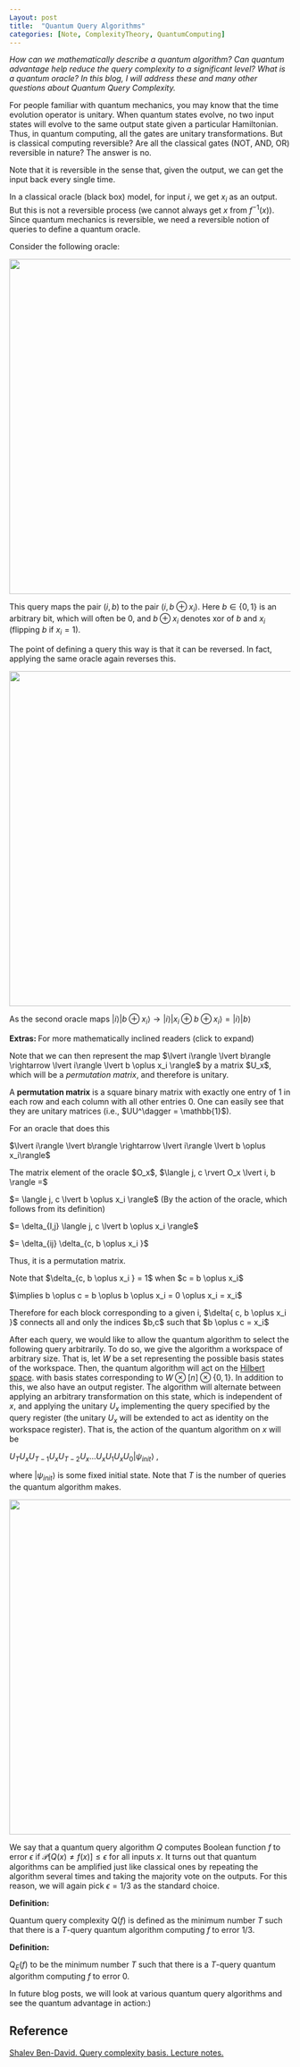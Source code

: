 ```yaml
---
Layout: post
title:  "Quantum Query Algorithms"
categories: [Note, ComplexityTheory, QuantumComputing]
---
```


*How can we mathematically describe a quantum algorithm? Can quantum advantage help reduce the query complexity to a significant level? What is a quantum oracle? In this blog, I will address these and many other questions about Quantum Query Complexity.*

For people familiar with quantum mechanics, you may know that the time evolution operator is unitary. When quantum states evolve, no two input states will evolve to the same output state given a particular Hamiltonian. Thus, in quantum computing, all the gates are unitary transformations. But is classical computing reversible? Are all the classical gates (NOT, AND, OR) reversible in nature? The answer is no.

<div class="hint-box info">
  <div class="hint-box-header">
  Note that it is reversible in the sense that, given the output, we can get the input back every single time. 
  </div>
</div>


In a classical oracle (black box) model, for input $i$, we get $x_i$ as an output. But this is not a reversible process (we cannot always get $x$ from $f^{-1}(x)$). Since quantum mechanics is reversible, we need a reversible notion of queries to define a quantum oracle. 


Consider the following oracle:

<div class="image-container">
  <img src="{{ site.baseurl}}/images/Post6/P6_1.png" alt="" width="600" class="zoom-image">
</div>

This query maps the pair $(i, b)$ to the pair $(i, b \oplus x_i)$. Here $b \in \{ 0, 1\}$ is an arbitrary bit, which will often be 0, and $b \oplus x_i$ denotes xor of $b$ and $x_i$ (flipping $b$ if $x_i = 1$). 


The point of defining a query this way is that it can be reversed. In fact, applying the same oracle again reverses this.

<div class="image-container">
  <img src="{{ site.baseurl}}/images/Post6/P6_2.png" alt="" width="600" class="zoom-image">
</div>

As the second oracle maps $\lvert i \rangle \lvert b \oplus x_i \rangle \rightarrow \lvert i \rangle \lvert x_i \oplus b \oplus x_i\rangle = \lvert  i\rangle \lvert b \rangle$

<div class="hint-box info">
  <div class="hint-box-header">
    <strong> Extras: </strong> For more mathematically inclined readers (click to expand)
  </div>
  <div class="hint-box-content">

<p> Note that we can then represent the map $\lvert  i\rangle \lvert b\rangle \rightarrow \lvert i\rangle \lvert b \oplus x_i \rangle$ by a matrix $U_x$, which will be a <i>permutation matrix</i>, and therefore is unitary. </p>


<p> A <b>permutation matrix</b> is a square binary matrix with exactly one entry of 1 in each row and each column with all other entries 0. One can easily see that they are unitary matrices (i.e., $UU^\dagger = \mathbb{1}$). </p>


<p> For an oracle that does this </p>


<p> $\lvert i\rangle \lvert b\rangle \rightarrow \lvert i\rangle \lvert b \oplus x_i\rangle$ </p>


<p> The matrix element of the oracle $O_x$, $\langle j, c \rvert O_x \lvert i, b \rangle =$ </p>


<p> $= \langle j, c \lvert b \oplus x_i \rangle$ (By the action of the oracle, which follows from its definition) </p>


<p> $= \delta_{I,j} \langle j, c \lvert b \oplus x_i \rangle$ </p>


<p> $= \delta_{ij} \delta_{c, b \oplus x_i }$ </p>


<p> Thus, it is a permutation matrix. </p>


<p> Note that $\delta_{c, b \oplus x_i } = 1$ when $c = b \oplus x_i$ </p>


<p> $\implies b \oplus c = b \oplus b \oplus x_i = 0 \oplus x_i = x_i$ </p>


<p> Therefore for each block corresponding to a given i, $\delta{ c, b \oplus x_i }$ connects all and only the indices $b,c$ such that $b \oplus c = x_i$ </p>
    
  </div>
</div>

After each query, we would like to allow the quantum algorithm to select the following query arbitrarily. To do so, we give the algorithm a workspace of arbitrary size. That is, let $W$ be a set representing the possible basis states of the workspace. Then, the quantum algorithm will act on the [Hilbert space](https://en.wikipedia.org/wiki/Hilbert_space#:~:text=Formally%2C%20a%20Hilbert%20space%20is,point%20in%20a%20Hilbert%20space). with basis states corresponding to $W \otimes [n] \otimes \{ 0, 1\}$. In addition to this, we also have an output register. The algorithm will alternate between applying an arbitrary transformation on this state, which is independent of $x$, and applying the unitary $U_x$ implementing the query specified by the query register (the unitary $U_x$ will be extended to act as identity on the workspace register). That is, the action of the quantum algorithm on $x$ will be


$U_T U_x U_{T-1} U_x U_{T-2} U_x \dots U_x U_1 U_x U_0 \lvert \psi_{init}\rangle$ ,


where $\lvert \psi_{init}\rangle$ is some fixed initial state. Note that $T$ is the number of queries the quantum algorithm makes.

<div class="image-container">
  <img src="{{ site.baseurl}}/images/Post6/P6_3.png" alt="" width="600" class="zoom-image">
</div>

We say that a quantum query algorithm $Q$ computes Boolean function $f$ to error $\epsilon$ if $\mathcal{P}[Q(x) \not = f(x)] \leq \epsilon$ for all inputs $x$. It turns out that quantum algorithms can be amplified just like classical ones by repeating the algorithm several times and taking the majority vote on the outputs. For this reason, we will again pick $\epsilon = 1/3$ as the standard choice.


**Definition:**

Quantum query complexity $\mathrm{Q}(f)$ is defined as the minimum number $T$ such that there is a $T$-query quantum algorithm computing $f$ to error 1/3.

**Definition:**

$\mathrm{Q}_E(f)$ to be the minimum number $T$ such that there is a $T$-query quantum algorithm computing $f$ to error 0.

In future blog posts, we will look at various quantum query algorithms and see the quantum advantage in action:)

## Reference

[Shalev Ben-David. Query complexity basis. Lecture notes.](https://cs.uwaterloo.ca/~s4bendav/CS860S20.html)

<html>
  <head>
    <title>Quantum Query Algorithms</title>
    <script type="application/ld+json">
    {
      "@context": "https://schema.org",
      "@type": "BlogPosting",
      "headline": "Quantum Query Algorithms",
      "image": [
       "{{ site.baseurl}}/images/Post6/P6_3.png"
       ],
      "datePublished": "2024-06-15T08:00:00+05:30",
      "dateModified": "2024-06-15T08:00:00+05:30",
      "author": [{
          "@type": "Person",
          "name": "Padmapriya S",
          "url": "https://o-qcblog.github.io/about/"
        }]
    }
    </script>
  </head>
  <body>
  </body>
</html>

